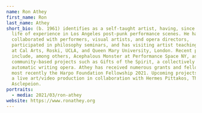 ```yaml
---
name: Ron Athey
first_name: Ron
last_name: Athey
short_bio: (b. 1961) identifies as a self-taught artist, having, since 1980,
  life of experience in Los Angeles post-punk performance scenes. He has
  collaborated with performers, visual artists, and opera directors,
  participated in philosophy seminars, and has visiting artist teaching history
  at Cal Arts, Roski, UCLA, and Queen Mary University, London. Recent projects
  include, among others, Acephalous Monster at Performance Space NY, as well as
  community-based projects such as Gifts of the Spirit, a collectively authored
  automatic writing opera. Athey has received numerous grants and fellowships,
  most recently the Harpo Foundation Fellowship 2021. Upcoming projects include
  a live art/video production in collaboration with Hermes Pittakos, The
  Asclepeion.
portraits:
  - media: 2021/03/ron-athey
website: https://www.ronathey.org
---
```

